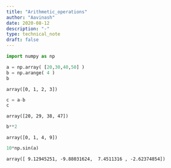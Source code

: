 ```yaml
---
title: "Arithmetic_operations"
author: "Aavinash"
date: 2020-08-12
description: "-"
type: technical_note
draft: false
---
```


```python
import numpy as np
```


```python
a = np.array( [20,30,40,50] )
b = np.arange( 4 )
b
```




    array([0, 1, 2, 3])




```python
c = a-b
c
```




    array([20, 29, 38, 47])




```python
b**2

```




    array([0, 1, 4, 9])




```python
10*np.sin(a)
```




    array([ 9.12945251, -9.88031624,  7.4511316 , -2.62374854])




```python

```
